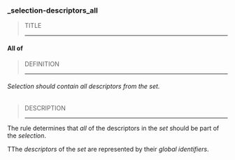 ### _selection-descriptors_all



> TITLE
> 
> ------

#### All of



> DEFINITION
> 
> ------

###### Selection should contain all descriptors from the set.



> DESCRIPTION
> 
> ------

The rule determines that *all* of the descriptors in the *set* should be part of the *selection*.

TThe *descriptors* of the *set* are represented by their *global identifiers*.
